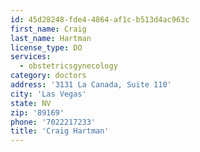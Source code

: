 ```yaml
---
id: 45d28248-fde4-4864-af1c-b513d4ac963c
first_name: Craig
last_name: Hartman
license_type: DO
services:
  - obstetricsgynecology
category: doctors
address: '3131 La Canada, Suite 110'
city: 'Las Vegas'
state: NV
zip: '89169'
phone: '7022217233'
title: 'Craig Hartman'
---
```

